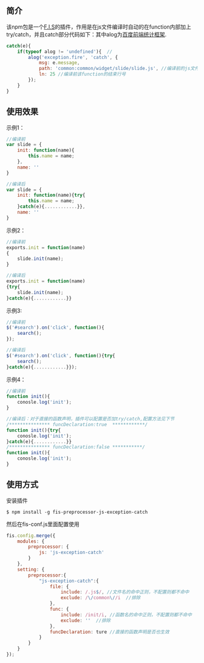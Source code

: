 ## 简介

该npm包是一个[F.I.S](http://fis.baidu.com)的插件，作用是在js文件编译时自动的在function内部加上try/catch，并且catch部分代码如下：其中alog为[百度前端统计框架](https://github.com/fex-team/alog).
    
```javascript 
catch(e){
    if(typeof alog != 'undefined'){  //
        alog('exception.fire', 'catch', {
            msg: e.message,
            path: 'common:common/widget/slide/slide.js', //编译前的js文件路径
            ln: 25 //编译前该function的结束行号
        });
    }
}
```

## 使用效果

示例1：

```javascript    
//编译前
var slide = {
    init: function(name){
        this.name = name;
    },
    name: ''
}

//编译后
var slide = {
    init: function(name){try{
        this.name = name;
    }catch(e){............}},
    name: ''
}
```

示例2：

```javascript 
//编译前
exports.init = function(name)
{
    slide.init(name);
}

//编译后
exports.init = function(name)
{try{
    slide.init(name);
}catch(e){............}}
```

示例3:

```javascript 
//编译前
$('#search').on('click', function(){
    search();
});

//编译后
$('#search').on('click', function(){try{
    search();
}catch(e){............}});
```

示例4：

```javascript     
//编译前
function init(){
    conosle.log('init');
}

//编译后：对于直接的函数声明，插件可以配置是否加try/catch,配置方法见下节
/*************** funcDeclaration:true  ************/
function init(){try{
    conosle.log('init');
}catch(e){............}}
/*************** funcDeclaration:false ***********/
function init(){
    conosle.log('init');
}
```

## 使用方式

安装插件

```console
$ npm install -g fis-preprocessor-js-exception-catch
```
然后在fis-conf.js里面配置使用

```javascript
fis.config.merge({
    modules: {
        preprocessor: {
            js: 'js-exception-catch'
        }
    },
    setting: {
        preprocessor:{
            "js-exception-catch":{
                file: {
                    include: /.js$/, //文件名的命中正则，不配置则都不命中
                    exclude: /\/common\//i  //排除
                },
                func: {
                    include: /init/i, //函数名的命中正则，不配置则都不命中
                    exclude: ''  //排除
                },
                funcDeclaration: ture //直接的函数声明是否也生效
            }
        }
    }
});
```
